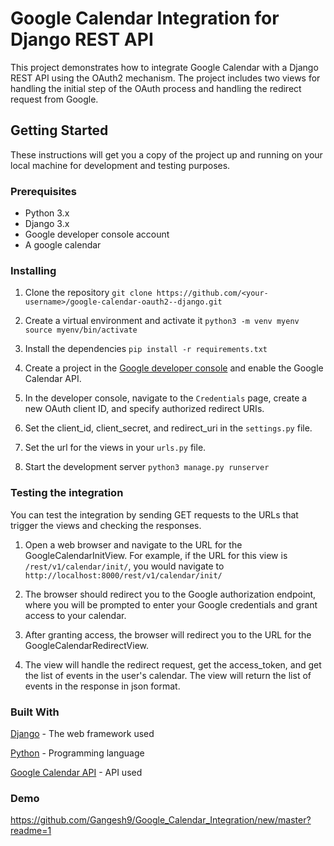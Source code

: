 # Google Calendar Integration for Django REST API

This project demonstrates how to integrate Google Calendar with a Django REST API using the OAuth2 mechanism. The project includes two views for handling the initial step of the OAuth process and handling the redirect request from Google. 

## Getting Started

These instructions will get you a copy of the project up and running on your local machine for development and testing purposes.

### Prerequisites

- Python 3.x
- Django 3.x
- Google developer console account
- A google calendar

### Installing

1. Clone the repository
`git clone https://github.com/<your-username>/google-calendar-oauth2--django.git`

2. Create a virtual environment and activate it
`python3 -m venv myenv
source myenv/bin/activate`

3. Install the dependencies
`pip install -r requirements.txt`

4. Create a project in the [Google developer console](https://console.developers.google.com/) and enable the Google Calendar API.

5. In the developer console, navigate to the `Credentials` page, create a new OAuth client ID, and specify authorized redirect URIs.

6. Set the client_id, client_secret, and redirect_uri in the `settings.py` file.

7. Set the url for the views in your `urls.py` file.

8. Start the development server
`python3 manage.py runserver`

### Testing the integration

You can test the integration by sending GET requests to the URLs that trigger the views and checking the responses.

1. Open a web browser and navigate to the URL for the GoogleCalendarInitView. For example, if the URL for this view is `/rest/v1/calendar/init/`, you would navigate to `http://localhost:8000/rest/v1/calendar/init/`

2. The browser should redirect you to the Google authorization endpoint, where you will be prompted to enter your Google credentials and grant access to your calendar.

3. After granting access, the browser will redirect you to the URL for the GoogleCalendarRedirectView.

4. The view will handle the redirect request, get the access_token, and get the list of events in the user's calendar. The view will return the list of events in the response in json format.

  
### Built With
[Django](https://www.djangoproject.com/) - The web framework used

[Python](https://www.python.org/) - Programming language

[Google Calendar API](https://console.cloud.google.com/marketplace/product/google/calendar-json.googleapis.com?q=search&referrer=search&project=calendarapi-375408&supportedpurview=project) - API used  



### Demo

https://github.com/Gangesh9/Google_Calendar_Integration/new/master?readme=1


